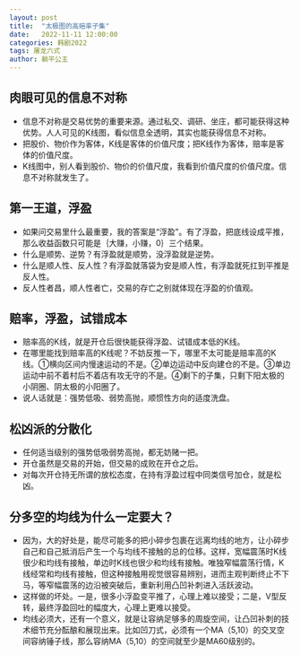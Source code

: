```yaml
---
layout: post
title:  "太极图的高赔率子集"
date:   2022-11-11 12:00:00
categories: 韩剧2022
tags: 屠龙六式
author: 躺平公主
---
```


## 肉眼可见的信息不对称
* 信息不对称是交易优势的重要来源。通过私交、调研、坐庄，都可能获得这种优势。人人可见的K线图，看似信息全透明，其实也能获得信息不对称。
* 把股价、物价作为客体，K线是客体的价值尺度；把K线作为客体，赔率是客体的价值尺度。
* K线图中，别人看到股价、物价的价值尺度，我看到价值尺度的价值尺度。信息不对称就发生了。

## 第一王道，浮盈
* 如果问交易里什么最重要，我的答案是“浮盈”。有了浮盈，把底线设成平推，那么收益函数只可能是｛大赚，小赚，0｝三个结果。
* 什么是顺势、逆势？有浮盈就是顺势，没浮盈就是逆势。
* 什么是顺人性、反人性？有浮盈就落袋为安是顺人性，有浮盈就死扛到平推是反人性。
* 反人性者昌，顺人性者亡，交易的存亡之别就体现在浮盈的价值观。

## 赔率，浮盈，试错成本
* 赔率高的K线，就是开仓后很快能获得浮盈、试错成本低的K线。
* 在哪里能找到赔率高的K线呢？不妨反推一下，哪里不太可能是赔率高的K线。①横向区间内慢速运动的不是。②单边运动中反向建仓的不是。③单边运动中前不着村后不着店有攻无守的不是。④剩下的子集，只剩下阳太极的小阴圈、阴太极的小阳圈了。
* 说人话就是：强势低吸、弱势高抛，顺惯性方向的适度洗盘。

## 松凶派的分散化
* 任何适当级别的强势低吸弱势高抛，都无妨赌一把。
* 开仓虽然是交易的开始，但交易的成败在开仓之后。
* 对每次开仓持无所谓的放松态度，在持有浮盈过程中同类信号加仓，就是松凶。

## 分多空的均线为什么一定要大？
* 因为，大的好处是，能尽可能多的把小碎步包裹在远离均线的地方，让小碎步自己和自己抵消后产生一个与均线不接触的总的位移。这样，宽幅震荡时K线很少和均线有接触，单边时K线也很少和均线有接触。唯独窄幅震荡行情，K线经常和均线有接触，但这种接触用视觉很容易辨别，进而主观判断终止不下马，等窄幅震荡的边沿被突破后，重新利用凸凹补刺进入活跃波动。
* 这样做的坏处。一是，很多小浮盈变平推了，心理上难以接受；二是，V型反转，最终浮盈回吐的幅度大，心理上更难以接受。
* 均线必须大，还有一个意义，就是让容纳足够多的周旋空间，让凸凹补刺的技术细节充分酝酿和展现出来。比如凹刀式，必须有一个MA（5,10）的交叉空间容纳锤子线，那么容纳MA（5,10）的空间就至少是MA60级别的。



